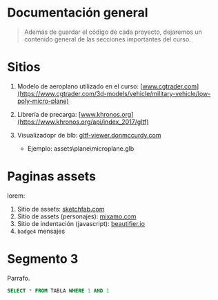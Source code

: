 # Documentación general
> Además de guardar el código de cada proyecto, dejaremos un contenido general de las secciones importantes del curso.

# Sitios

1. Modelo de aeroplano utilizado en el curso: [www.cgtrader.com](https://www.cgtrader.com/3d-models/vehicle/military-vehicle/low-poly-micro-plane)

2. Librería de precarga: [www.khronos.org](https://www.khronos.org/api/index_2017/gltf)

3. Visualizadopr de blb: [gltf-viewer.donmccurdy.com](https://gltf-viewer.donmccurdy.com/)

      * Ejemplo: assets\plane\microplane.glb


# Paginas assets

lorem:

1. Sitio de assets: [sketchfab.com](https://sketchfab.com/3d-models/stylized-ww1-plane-c4edeb0e410f46e8a4db320879f0a1db)
2. Sitio de assets (personajes): [mixamo.com](https://www.mixamo.com/#/)
3. Sitio de indentación (javascript): [beautifier.io](https://beautifier.io/)
4. `badge4` mensajes


# Segmento 3

Parrafo. 

```sql
SELECT * FROM TABLA WHERE 1 AND 1
```

